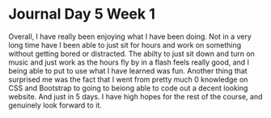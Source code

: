 # Journal Day 5 Week 1

Overall, I have really been enjoying what I have been doing. Not in a very long time have I been able to just sit for hours and work on something without getting bored or distracted. The abilty to just sit down and turn on music and just work as the hours fly by in a flash feels really good, and I being able to put to use what I have learned was fun. Another thing that surprised me was the fact that I went from pretty much 0 knowledge on CSS and Bootstrap to going to beiong able to code out a decent looking website. And just in 5 days. I have high hopes for the rest of the course, and genuinely look forward to it.